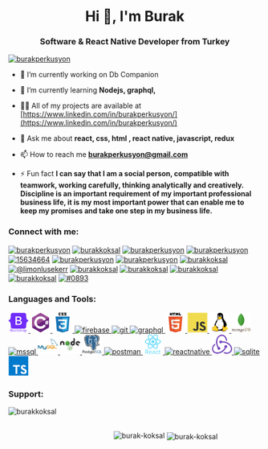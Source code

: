 <h1 align="center">Hi 👋, I'm Burak</h1>
<h3 align="center">Software & React Native Developer from Turkey</h3>

<p align="left"> <a href="https://twitter.com/burakperkusyon" target="blank"><img src="https://img.shields.io/twitter/follow/burakperkusyon?logo=twitter&style=for-the-badge" alt="burakperkusyon" /></a> </p>

- 🔭 I’m currently working on Db Companion

- 🌱 I’m currently learning **Nodejs, graphql,**

- 👨‍💻 All of my projects are available at [https://www.linkedin.com/in/burakperkusyon/](https://www.linkedin.com/in/burakperkusyon/)

- 💬 Ask me about **react, css, html , react native, javascript, redux**

- 📫 How to reach me **burakperkusyon@gmail.com**

- ⚡ Fun fact **I can say that I am a social person, compatible with teamwork, working carefully, thinking analytically and creatively. Discipline is an important requirement of my important professional business life, it is my most important power that can enable me to keep my promises and take one step in my business life.**

<h3 align="left">Connect with me:</h3>
<p align="left">
<a href="https://codepen.io/burakperkusyon" target="blank"><img align="center" src="https://cdn.jsdelivr.net/npm/simple-icons@3.0.1/icons/codepen.svg" alt="burakperkusyon" height="30" width="40" /></a>
<a href="https://dev.to/burakkoksal" target="blank"><img align="center" src="https://cdn.jsdelivr.net/npm/simple-icons@3.0.1/icons/dev-dot-to.svg" alt="burakkoksal" height="30" width="40" /></a>
<a href="https://twitter.com/burakperkusyon" target="blank"><img align="center" src="https://cdn.jsdelivr.net/npm/simple-icons@3.0.1/icons/twitter.svg" alt="burakperkusyon" height="30" width="40" /></a>
<a href="https://linkedin.com/in/burakperkusyon" target="blank"><img align="center" src="https://cdn.jsdelivr.net/npm/simple-icons@3.0.1/icons/linkedin.svg" alt="burakperkusyon" height="30" width="40" /></a>
<a href="https://stackoverflow.com/users/15634664" target="blank"><img align="center" src="https://cdn.jsdelivr.net/npm/simple-icons@3.0.1/icons/stackoverflow.svg" alt="15634664" height="30" width="40" /></a>
<a href="https://fb.com/burakperkusyon" target="blank"><img align="center" src="https://cdn.jsdelivr.net/npm/simple-icons@3.0.1/icons/facebook.svg" alt="burakperkusyon" height="30" width="40" /></a>
<a href="https://instagram.com/burakperkusyon" target="blank"><img align="center" src="https://cdn.jsdelivr.net/npm/simple-icons@3.0.1/icons/instagram.svg" alt="burakperkusyon" height="30" width="40" /></a>
<a href="https://dribbble.com/burakkoksal" target="blank"><img align="center" src="https://cdn.jsdelivr.net/npm/simple-icons@3.0.1/icons/dribbble.svg" alt="burakkoksal" height="30" width="40" /></a>
<a href="https://medium.com/@limonlusekerr" target="blank"><img align="center" src="https://cdn.jsdelivr.net/npm/simple-icons@3.0.1/icons/medium.svg" alt="@limonlusekerr" height="30" width="40" /></a>
<a href="https://www.codechef.com/users/burakkoksal" target="blank"><img align="center" src="https://cdn.jsdelivr.net/npm/simple-icons@3.1.0/icons/codechef.svg" alt="burakkoksal" height="30" width="40" /></a>
<a href="https://www.hackerrank.com/burakkoksal" target="blank"><img align="center" src="https://cdn.jsdelivr.net/npm/simple-icons@3.0.1/icons/hackerrank.svg" alt="burakkoksal" height="30" width="40" /></a>
<a href="https://codeforces.com/profile/burakkoksal" target="blank"><img align="center" src="https://cdn.jsdelivr.net/npm/simple-icons@3.0.1/icons/codeforces.svg" alt="burakkoksal" height="30" width="40" /></a>
<a href="https://www.topcoder.com/members/burakkoksal" target="blank"><img align="center" src="https://cdn.jsdelivr.net/npm/simple-icons@3.0.1/icons/topcoder.svg" alt="burakkoksal" height="30" width="40" /></a>
<a href="https://discord.gg/#0893" target="blank"><img align="center" src="https://cdn.jsdelivr.net/npm/simple-icons@3.0.1/icons/discord.svg" alt="#0893" height="30" width="40" /></a>
</p>

<h3 align="left">Languages and Tools:</h3>
<p align="left"> <a href="https://getbootstrap.com" target="_blank"> <img src="https://raw.githubusercontent.com/devicons/devicon/master/icons/bootstrap/bootstrap-plain-wordmark.svg" alt="bootstrap" width="40" height="40"/> </a> <a href="https://www.w3schools.com/cs/" target="_blank"> <img src="https://raw.githubusercontent.com/devicons/devicon/master/icons/csharp/csharp-original.svg" alt="csharp" width="40" height="40"/> </a> <a href="https://www.w3schools.com/css/" target="_blank"> <img src="https://raw.githubusercontent.com/devicons/devicon/master/icons/css3/css3-original-wordmark.svg" alt="css3" width="40" height="40"/> </a> <a href="https://firebase.google.com/" target="_blank"> <img src="https://www.vectorlogo.zone/logos/firebase/firebase-icon.svg" alt="firebase" width="40" height="40"/> </a> <a href="https://git-scm.com/" target="_blank"> <img src="https://www.vectorlogo.zone/logos/git-scm/git-scm-icon.svg" alt="git" width="40" height="40"/> </a> <a href="https://graphql.org" target="_blank"> <img src="https://www.vectorlogo.zone/logos/graphql/graphql-icon.svg" alt="graphql" width="40" height="40"/> </a> <a href="https://www.w3.org/html/" target="_blank"> <img src="https://raw.githubusercontent.com/devicons/devicon/master/icons/html5/html5-original-wordmark.svg" alt="html5" width="40" height="40"/> </a> <a href="https://developer.mozilla.org/en-US/docs/Web/JavaScript" target="_blank"> <img src="https://raw.githubusercontent.com/devicons/devicon/master/icons/javascript/javascript-original.svg" alt="javascript" width="40" height="40"/> </a> <a href="https://www.linux.org/" target="_blank"> <img src="https://raw.githubusercontent.com/devicons/devicon/master/icons/linux/linux-original.svg" alt="linux" width="40" height="40"/> </a> <a href="https://www.mongodb.com/" target="_blank"> <img src="https://raw.githubusercontent.com/devicons/devicon/master/icons/mongodb/mongodb-original-wordmark.svg" alt="mongodb" width="40" height="40"/> </a> <a href="https://www.microsoft.com/en-us/sql-server" target="_blank"> <img src="https://cdn.worldvectorlogo.com/logos/microsoft-sql-server.svg" alt="mssql" width="40" height="40"/> </a> <a href="https://www.mysql.com/" target="_blank"> <img src="https://raw.githubusercontent.com/devicons/devicon/master/icons/mysql/mysql-original-wordmark.svg" alt="mysql" width="40" height="40"/> </a> <a href="https://nodejs.org" target="_blank"> <img src="https://raw.githubusercontent.com/devicons/devicon/master/icons/nodejs/nodejs-original-wordmark.svg" alt="nodejs" width="40" height="40"/> </a> <a href="https://www.postgresql.org" target="_blank"> <img src="https://raw.githubusercontent.com/devicons/devicon/master/icons/postgresql/postgresql-original-wordmark.svg" alt="postgresql" width="40" height="40"/> </a> <a href="https://postman.com" target="_blank"> <img src="https://www.vectorlogo.zone/logos/getpostman/getpostman-icon.svg" alt="postman" width="40" height="40"/> </a> <a href="https://reactjs.org/" target="_blank"> <img src="https://raw.githubusercontent.com/devicons/devicon/master/icons/react/react-original-wordmark.svg" alt="react" width="40" height="40"/> </a> <a href="https://reactnative.dev/" target="_blank"> <img src="https://reactnative.dev/img/header_logo.svg" alt="reactnative" width="40" height="40"/> </a> <a href="https://redux.js.org" target="_blank"> <img src="https://raw.githubusercontent.com/devicons/devicon/master/icons/redux/redux-original.svg" alt="redux" width="40" height="40"/> </a> <a href="https://www.sqlite.org/" target="_blank"> <img src="https://www.vectorlogo.zone/logos/sqlite/sqlite-icon.svg" alt="sqlite" width="40" height="40"/> </a> <a href="https://www.typescriptlang.org/" target="_blank"> <img src="https://raw.githubusercontent.com/devicons/devicon/master/icons/typescript/typescript-original.svg" alt="typescript" width="40" height="40"/> </a> </p>

<h3 align="left">Support:</h3>
<p><a href="https://www.buymeacoffee.com/burakkoksal"> <img align="left" src="https://cdn.buymeacoffee.com/buttons/v2/default-yellow.png" height="50" width="210" alt="burakkoksal" /></a></p><br><br>

<p><img align="left" src="https://github-readme-stats.vercel.app/api/top-langs?username=burak-koksal&show_icons=true&locale=en&layout=compact" alt="burak-koksal" /></p>

<p>&nbsp;<img align="center" src="https://github-readme-stats.vercel.app/api?username=burak-koksal&show_icons=true&locale=en" alt="burak-koksal" /></p>

